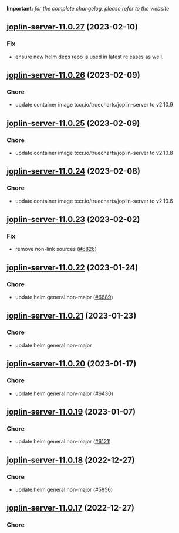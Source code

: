 **Important:**
*for the complete changelog, please refer to the website*




## [joplin-server-11.0.27](https://github.com/truecharts/charts/compare/joplin-server-11.0.26...joplin-server-11.0.27) (2023-02-10)

### Fix

- ensure new helm deps repo is used in latest releases as well.
  
  


## [joplin-server-11.0.26](https://github.com/truecharts/charts/compare/joplin-server-11.0.25...joplin-server-11.0.26) (2023-02-09)

### Chore

- update container image tccr.io/truecharts/joplin-server to v2.10.9
  
  


## [joplin-server-11.0.25](https://github.com/truecharts/charts/compare/joplin-server-11.0.24...joplin-server-11.0.25) (2023-02-09)

### Chore

- update container image tccr.io/truecharts/joplin-server to v2.10.8
  
  


## [joplin-server-11.0.24](https://github.com/truecharts/charts/compare/joplin-server-11.0.23...joplin-server-11.0.24) (2023-02-08)

### Chore

- update container image tccr.io/truecharts/joplin-server to v2.10.6
  
  


## [joplin-server-11.0.23](https://github.com/truecharts/charts/compare/joplin-server-11.0.22...joplin-server-11.0.23) (2023-02-02)

### Fix

- remove non-link sources ([#6826](https://github.com/truecharts/charts/issues/6826))
  
  


## [joplin-server-11.0.22](https://github.com/truecharts/charts/compare/joplin-server-11.0.21...joplin-server-11.0.22) (2023-01-24)

### Chore

- update helm general non-major ([#6689](https://github.com/truecharts/charts/issues/6689))
  
  


## [joplin-server-11.0.21](https://github.com/truecharts/charts/compare/joplin-server-11.0.20...joplin-server-11.0.21) (2023-01-23)

### Chore

- update helm general non-major
  
  


## [joplin-server-11.0.20](https://github.com/truecharts/charts/compare/joplin-server-11.0.19...joplin-server-11.0.20) (2023-01-17)

### Chore

- update helm general non-major ([#6430](https://github.com/truecharts/charts/issues/6430))
  
  


## [joplin-server-11.0.19](https://github.com/truecharts/charts/compare/joplin-server-11.0.18...joplin-server-11.0.19) (2023-01-07)

### Chore

- update helm general non-major ([#6121](https://github.com/truecharts/charts/issues/6121))
  
  


## [joplin-server-11.0.18](https://github.com/truecharts/charts/compare/joplin-server-11.0.17...joplin-server-11.0.18) (2022-12-27)

### Chore

- update helm general non-major ([#5856](https://github.com/truecharts/charts/issues/5856))
  
  


## [joplin-server-11.0.17](https://github.com/truecharts/charts/compare/joplin-server-11.0.16...joplin-server-11.0.17) (2022-12-27)

### Chore
